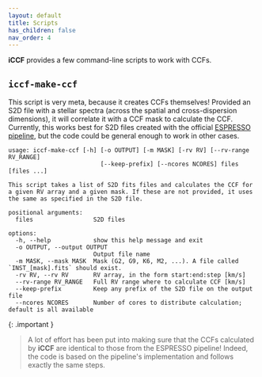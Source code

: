 ```yaml
---
layout: default
title: Scripts
has_children: false
nav_order: 4
---
```


**iCCF** provides a few command-line scripts to work with CCFs.

## `iccf-make-ccf`

This script is very meta, because it creates CCFs themselves! Provided an S2D
file with a stellar spectra (across the spatial and cross-dispersion
dimensions), it will correlate it with a CCF mask to calculate the CCF.
Currently, this works best for S2D files created with the official [ESPRESSO
pipeline](https://www.eso.org/sci/software/pipelines/espresso/espresso-pipe-recipes.html),
but the code could be general enough to work in other cases.

```
usage: iccf-make-ccf [-h] [-o OUTPUT] [-m MASK] [-rv RV] [--rv-range RV_RANGE] 
                          [--keep-prefix] [--ncores NCORES] files [files ...]

This script takes a list of S2D fits files and calculates the CCF for 
a given RV array and a given mask. If these are not provided, it uses
the same as specified in the S2D file.

positional arguments:
  files                 S2D files

options:
  -h, --help            show this help message and exit
  -o OUTPUT, --output OUTPUT
                        Output file name
  -m MASK, --mask MASK  Mask (G2, G9, K6, M2, ...). A file called `INST_[mask].fits` should exist.
  -rv RV, --rv RV       RV array, in the form start:end:step [km/s]
  --rv-range RV_RANGE   Full RV range where to calculate CCF [km/s]
  --keep-prefix         Keep any prefix of the S2D file on the output file
  --ncores NCORES       Number of cores to distribute calculation; default is all available
```


{: .important }
> A lot of effort has been put into making sure that the CCFs calculated by
> **iCCF** are identical to those from the ESPRESSO pipeline! Indeed, the code
> is based on the pipeline's implementation and follows exactly the same steps.